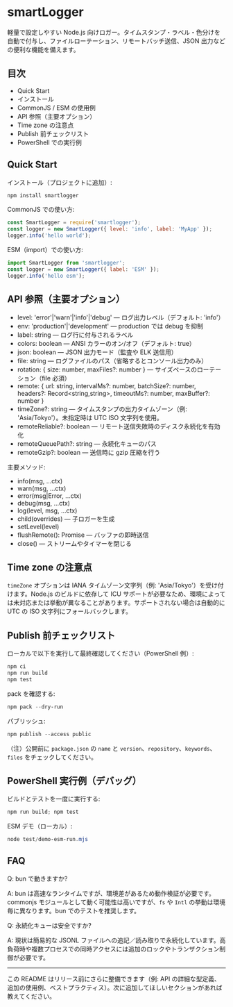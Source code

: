 # smartLogger

軽量で設定しやすい Node.js 向けロガー。タイムスタンプ・ラベル・色分けを自動で付与し、ファイルローテーション、リモートバッチ送信、JSON 出力などの便利な機能を備えます。

## 目次
- Quick Start
- インストール
- CommonJS / ESM の使用例
- API 参照（主要オプション）
- Time zone の注意点
- Publish 前チェックリスト
- PowerShell での実行例

## Quick Start

インストール（プロジェクトに追加）:

```powershell
npm install smartlogger
```

CommonJS での使い方:

```js
const SmartLogger = require('smartlogger');
const logger = new SmartLogger({ level: 'info', label: 'MyApp' });
logger.info('hello world');
```

ESM（import）での使い方:

```js
import SmartLogger from 'smartlogger';
const logger = new SmartLogger({ label: 'ESM' });
logger.info('hello esm');
```

## API 参照（主要オプション）

- level: 'error'|'warn'|'info'|'debug' — ログ出力レベル（デフォルト: 'info'）
- env: 'production'|'development' — production では debug を抑制
- label: string — ログ行に付与されるラベル
- colors: boolean — ANSI カラーのオン/オフ（デフォルト: true）
- json: boolean — JSON 出力モード（監査や ELK 送信用）
- file: string — ログファイルのパス（省略するとコンソール出力のみ）
- rotation: { size: number, maxFiles?: number } — サイズベースのローテーション（file 必須）
- remote: { url: string, intervalMs?: number, batchSize?: number, headers?: Record<string,string>, timeoutMs?: number, maxBuffer?: number }
- timeZone?: string — タイムスタンプの出力タイムゾーン（例: 'Asia/Tokyo'）。未指定時は UTC ISO 文字列を使用。
- remoteReliable?: boolean — リモート送信失敗時のディスク永続化を有効化
- remoteQueuePath?: string — 永続化キューのパス
- remoteGzip?: boolean — 送信時に gzip 圧縮を行う

主要メソッド:

- info(msg, ...ctx)
- warn(msg, ...ctx)
- error(msg|Error, ...ctx)
- debug(msg, ...ctx)
- log(level, msg, ...ctx)
- child(overrides) — 子ロガーを生成
- setLevel(level)
- flushRemote(): Promise<void> — バッファの即時送信
- close() — ストリームやタイマーを閉じる

## Time zone の注意点

`timeZone` オプションは IANA タイムゾーン文字列（例: 'Asia/Tokyo'）を受け付けます。Node.js のビルドに依存して ICU サポートが必要なため、環境によっては未対応または挙動が異なることがあります。サポートされない場合は自動的に UTC の ISO 文字列にフォールバックします。

## Publish 前チェックリスト

ローカルで以下を実行して最終確認してください（PowerShell 例）:

```powershell
npm ci
npm run build
npm test
```

pack を確認する:

```powershell
npm pack --dry-run
```

パブリッシュ:

```powershell
npm publish --access public
```

（注）公開前に `package.json` の `name` と `version`、`repository`、`keywords`、`files` をチェックしてください。

## PowerShell 実行例（デバッグ）

ビルドとテストを一度に実行する:

```powershell
npm run build; npm test
```

ESM デモ（ローカル）:

```powershell
node test/demo-esm-run.mjs
```

## FAQ

Q: bun で動きますか?

A: bun は高速なランタイムですが、環境差があるため動作検証が必要です。commonjs モジュールとして動く可能性は高いですが、`fs` や `Intl` の挙動は環境毎に異なります。bun でのテストを推奨します。

Q: 永続化キューは安全ですか?

A: 現状は簡易的な JSONL ファイルへの追記／読み取りで永続化しています。高負荷時や複数プロセスでの同時アクセスには追加のロックやトランザクション制御が必要です。

---

この README はリリース前にさらに整備できます（例: API の詳細な型定義、追加の使用例、ベストプラクティス）。次に追加してほしいセクションがあれば教えてください。

